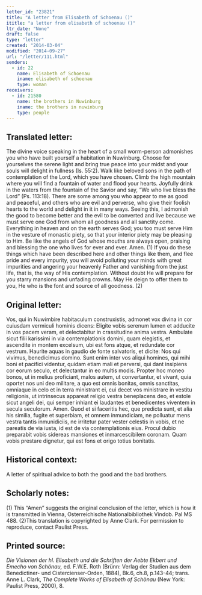 ```yaml
---
letter_id: "23821"
title: "A letter from Elisabeth of Schoenau ()"
ititle: "a letter from elisabeth of schoenau ()"
ltr_date: "None"
draft: false
type: "letter"
created: "2014-03-04"
modified: "2014-09-27"
url: "/letter/111.html"
senders:
  - id: 22
    name: Elisabeth of Schoenau
    iname: elisabeth of schoenau
    type: woman
receivers:
  - id: 21580
    name: the brothers in Nuwinburg
    iname: the brothers in nuwinburg
    type: people
---
```

<h2> Translated letter:</h2>The divine voice speaking in the heart of a small worm-person admonishes you who have built yourself a habitation in Nuwinburg.
Choose for yourselves the serene light and bring true peace into your midst and your souls will delight in fullness (Is. 55:2).  Walk like beloved sons in the path of contemplation of the Lord, which you have chosen.   Climb the high mountain where you will find a fountain of water and flood your hearts.  Joyfully drink in the waters from the fountain of the Savior and say, “We who live bless the Lord” (Ps. 113:18).
There are some among you who appear to me as good and peaceful, and others who are evil and perverse, who give their foolish hearts to the world and delight in it in many ways.  Seeing this, I admonish the good to become better and the evil to be converted and live because we must serve one God from whom all goodness and all sanctity come.  Everything in heaven and on the earth serves God; you too must serve Him in the vesture of monastic piety, so that your interior piety may be pleasing to Him.  Be like the angels of God whose mouths are always open, praising and blessing the one who lives for ever and ever.  Amen. (1)
If you do these things which have been described here and other things like them, and flee pride and every impurity, you will avoid polluting your minds with great impurities and angering your heavenly Father and vanishing from the just life, that is, the way of His contemplation.  Without doubt He will prepare for you starry mansions and unfading crowns.  May He deign to offer them to you, He who is the font and source of all goodness. (2)
<h2 class="mt-4"> Original letter:</h2>Vos, qui in Nuwimbire habitaculum construxistis, admonet vox divina in cor cuiusdam vermiculi hominis dicens:  Eligite vobis serenum lumen et adducite in vos pacem veram, et delectabitur in crassitudine anima vestra.  Ambulate sicut filii karissimi in via contemplationis domini, quam elegistis, et ascendite in montem excelsum, ubi est fons atque, et redundate cor vestrum.  Haurite aquas in gaudio de fonte salvatoris, et dicite:  Nos qui vivimus, benedicimus domino.  Sunt enim inter vos aliqui homines, qui mihi boni et pacifici videntur, quidam etiam mali et perversi, qui dant insipiens cor eorum seculo, et delectantur in eo multis modis.  Propter hoc moneo bonos, ut in melius proficiant, malos autem, ut convertantur, et vivant, quia oportet nos uni deo militare, a quo est omnis bonitas, omnis sanctitas, omniaque in celo et in terra ministrant ei, cui decet vos ministrare in vestitu religionis, ut intrinsecus appareat religio vestra beneplacens deo, et estole sicut angeli dei, qui semper inhiant ei laudantes et benedicentes viventem in secula seculorum.  Amen.  Quod et si faceritis hec, que predicta sunt, et alia his similia, fugite et superbiam, et omnem inmundiciam, ne polluatur mens vestra tantis inmunidiciis, ne irritetur pater vester celestis in vobis, et ne pareatis de via iusta, id est de via contemplationis eius.  Procul dubio preparabit vobis sidereas mansiones et inmarcescibilem coronam.  Quam vobis prestare dignetur, qui est fons et origo totius bonitatis.
<h2 class="mt-4"> Historical context:</h2>A letter of spiritual advice to both the good and the bad brothers.
<h2 class="mt-4"> Scholarly notes:</h2><p>(1) This “Amen” suggests the original conclusion of the letter, which is how it is transmitted in Vienna, Osterreichische Nationalbibliothek Vindob. Pal MS 488. (2)This translation is copyrighted by Anne Clark. For permission to reproduce, contact Paulist Press.&nbsp;</p><h2 class="mt-4"> Printed source:</h2><p><em>Die Visionen der hl. Elisabeth und die Schriften der Aebte Ekbert und Emecho von Schönau,</em> ed. F.W.E. Roth (Brünn: Verlag der Studien aus dem Benedictiner- und Cistercienser-Orden, 1884), Bk.6, ch.8, p.143-44; trans. Anne L. Clark, <em>The Complete Works of Elisabeth of Schönau</em> (New York: Paulist Press, 2000), 8.</p>